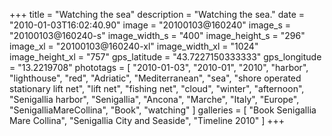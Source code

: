 +++
title = "Watching the sea"
description = "Watching the sea."
date = "2010-01-03T16:02:40.90"
image = "20100103@160240"
image_s = "20100103@160240-s"
image_width_s = "400"
image_height_s = "296"
image_xl = "20100103@160240-xl"
image_width_xl = "1024"
image_height_xl = "757"
gps_latitude = "43.7227150333333"
gps_longitude = "13.2219708"
phototags = [ "2010-01-03", "2010-01", "2010", "harbor", "lighthouse", "red", "Adriatic", "Mediterranean", "sea", "shore operated stationary lift net", "lift net", "fishing net", "cloud", "winter", "afternoon", "Senigallia harbor", "Senigallia", "Ancona", "Marche", "Italy", "Europe", "SenigalliaMareCollina", "Book", "watching" ]
galleries = [ "Book Senigallia Mare Collina", "Senigallia City and Seaside", "Timeline 2010" ]
+++

